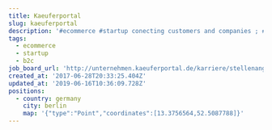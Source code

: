 ```yaml
---
title: Kaeuferportal
slug: kaeuferportal
description: '#ecommerce #startup conecting customers and companies ; #b2c'
tags:
  - ecommerce
  - startup
  - b2c
job_board_url: 'http://unternehmen.kaeuferportal.de/karriere/stellenangebote'
created_at: '2017-06-28T20:33:25.404Z'
updated_at: '2019-06-16T10:36:09.728Z'
positions:
  - country: germany
    city: berlin
    map: '{"type":"Point","coordinates":[13.3756564,52.5087788]}'
---
```


